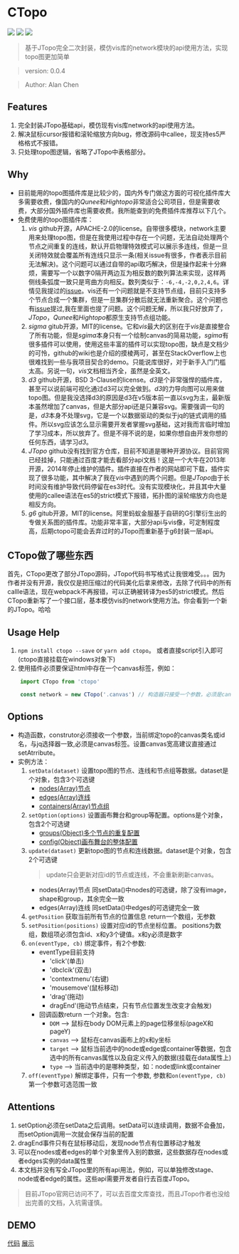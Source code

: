 # CTopo

![](https://img.shields.io/npm/v/ctopo.svg)
![](https://img.shields.io/npm/dt/ctopo.svg)
![](https://img.shields.io/github/license/alanchenchen/CTopo.svg)

> 基于JTopo完全二次封装，模仿vis库的network模块的api使用方法，实现topo图更加简单

> version:  0.0.4

> Author:  Alan Chen

## Features
1. 完全封装JTopo基础api，模仿现有vis库network的api使用方法。
2. 解决鼠标cursor报错和滚轮缩放方向bug，修改源码中callee，现支持es5严格格式不报错。
3. 只处理topo图逻辑，省略了JTopo中表格部分。

## Why
* 目前能用的topo图插件库是比较少的，国内外专门做这方面的可视化插件库大多需要收费，像国内的*Qunee*和*Hightopo*非常适合公司项目，但是需要收费，大部分国外插件库也需要收费。我所能查到的免费插件库推荐以下几个。
* 免费使用的topo图插件库：
    1. *vis* github开源，APACHE-2.0的license。自带很多模块，network主要用来处理topo图，但是在我使用过程中存在一个问题，无法自动处理两个节点之间重复的连线，默认开启物理特效模式可以展示多连线，但是一旦关闭特效就会覆盖所有连线只显示一条(相关issue有很多，作者表示目前无法解决)。这个问题可以通过自带的api取巧解决，但是操作起来十分麻烦，需要写一个以数字0隔开两边互为相反数的数列算法来实现，这样两侧线条弧度一致只是弯曲方向相反。数列类似于：`-6,-4,-2,0,2,4,6`。详情见我提过的[issue](https://github.com/almende/vis/issues/3905)。vis还有一个问题就是不支持节点组，目前只支持多个节点合成一个集群，但是一旦集群分散后就无法重新聚合。这个问题也有[issue](https://github.com/almende/vis/issues/3293)提过,我在里面也提了问题。这个问题无解，所以我只好放弃了，*JTopo*，*Qunee*和*Hightopo*都原生支持节点组功能。
    2. *sigma* gitub开源，MIT的license。它和*vis*最大的区别在于*vis*是直接整合了所有功能，但是*sgima*本身只有一个绘制canvas的简易功能，*sgima*有很多插件可以使用，使用这些丰富的插件可以实现topo图，缺点是文档少的可怜，github的wiki也是介绍的摸棱两可，甚至在StackOverflow上也很难找到一些与我项目契合的demo。只能说库很好，对于新手入门门槛太高。另说一句，*vis*文档相当齐全，虽然是全英文。
    3. *d3* github开源，BSD 3-Clause的license。*d3*是个非常强悍的插件库，甚至可以说前端可视化通过d3可以完全做到。*d3*的力导向图可以用来做topo图。但是我没选择d3的原因是d3在v5版本前一直以svg为主，最新版本虽然增加了canvas，但是大部分api还是只兼容svg。需要强调一句的是，*d3*本身不处理svg，它是一个以数据驱动的类似于jq的链式调用的插件。所以svg应该怎么显示需要开发者掌握svg基础，这对我而言临时增加了学习成本，所以放弃了。但是不得不说的是，如果你想自由开发你想的任何东西，请学习*d3*。 
    4. *JTopo* github没有找到官方仓库，目前不知道是哪种开源协议。目前官网已经挂掉，只能通过百度才能去看部分api文档！这是一个大牛在2013年开源，2014年停止维护的插件。插件直接在作者的网站即可下载，插件实现了很多功能，其中解决了我在*vis*中遇到的两个问题。但是*JTopo*由于长时间没有维护导致代码停留在es3时代。没有实现模块化，并且其中大量使用的callee语法在es5的strict模式下报错，拓扑图的滚轮缩放方向也是相反方向。
    5. *g6* gitub开源，MIT的license。阿里蚂蚁金服基于自研的G引擎衍生出的专做关系图的插件库。功能非常丰富，大部分api与vis像，可定制程度高，后期ctopo可能会丢弃过时的JTopo而重新基于g6封装一层api。
## CTopo做了哪些东西
首先，CTopo更改了部分JTopo源码，JTopo代码书写格式让我很难受。。。因为作者并没有开源，我仅仅是把压缩过的代码美化后拿来修改，去除了代码中的所有callle语法，现在webpack不再报错，可以正确被转译为es5的strict模式。然后CTopo重新写了一个接口层，基本模仿vis的network使用方法。你会看到一个新的JTopo。哈哈

## Usage Help
1. `npm install ctopo --save` or `yarn add ctopo`。 或者直接script引入即可(ctopo直接挂载在windows对象下)
2. 使用插件必须要保证html中存在一个canvas标签，例如：
``` javascript
    import CTopo from 'ctopo'

    const network = new CTopo('.canvas') // 构造器只接受一个参数，必须是canvas标签的class名、id名或tag名
```
## Options
* 构造函数，construtor必须接收一个参数，当前绑定topo的canvas类名或id名，与jq选择器一致,必须是canvas标签。设置canvas宽高建议直接通过setAtrribute。
* 实例方法：
    1. `setData(dataset)` 设置topo图的节点、连线和节点组等数据。dataset是个对象，包含3个可选键  
        * [nodes(Array)节点](./docs/node.md)  
        * [edges(Array)连线](./docs/edge.md)
        * [containers(Array)节点组](./docs/container.md) 
    2. `setOption(options)` 设置画布舞台和group等配置。options是个对象，包含2个可选键  
        * [groups(Object)多个节点的重复配置](./docs/groups.md)  
        * [config(Object)画布舞台的整体配置](./docs/config.md) 
    3.  `update(dataset)` 更新topo图的节点和连线数据。dataset是个对象，包含2个可选键  
        > update只会更新对应id的节点或连线，不会重新刷新canvas。
        * nodes(Array)节点  同setData()中nodes的可选键，除了没有image，shape和group，其余完全一致  
        * edges(Array)连线  同setData()中edges的可选键完全一致
    4. `getPosition` 获取当前所有节点的位置信息 return一个数组，无参数
    5. `setPosition(positions)` 设置对应id的节点坐标位置。 positions为数组，数组项必须包含id、x和y3个键值。x和y必须是数字
    6. `on(eventType, cb)` 绑定事件，有2个参数:
        * eventType目前支持
            * 'click'(单击)
            * 'dbclcik'(双击)
            * 'contextmenu'(右键)
            * 'mousemove'(鼠标移动)
            * 'drag'(拖动)
            * dragEnd'(拖动节点结束，只有节点位置发生改变才会触发)
        * 回调函数return 一个对象。包含:
            * `DOM` --> 鼠标在body DOM元素上的page位移坐标(pageX和pageY)
            * `canvas` --> 鼠标在canvas画布上的x和y坐标
            * `target` --> 鼠标当前选中的node或edge或container等数据，包含选中的所有canvas属性以及自定义传入的数据(挂载在data属性上)
            * `type` -->  当前选中的是哪种类型，如：node或link或container
    7. `off(eventType)` 解绑定事件，只有一个参数, 参数和`on(eventType, cb)`第一个参数可选范围一致
   
## Attentions
1. setOption必须在setData之后调用。setData可以连续调用，数据不会叠加，而setOption调用一次就会保存当前的配置
2. dragEnd事件只有在鼠标移动后，发现node节点有位置移动才触发
3. 可以在nodes或者edges的单个对象里传入别的数据，这些数据存在nodes或者edges实例的data属性里
4. 本文档并没有写全JTopo里的所有api用法，例如，可以单独修改stage、node或者edge的属性。这些api需要开发者自行去百度JTopo。
> 目前JTopo官网已访问不了，可以去百度文库查找，而且JTopo作者也没给出完善的文档，入坑需谨慎。

## DEMO
[代码](https://runjs.cn/code/s1ycvhqr)
[展示](https://sandbox.runjs.cn/show/s1ycvhqr)


